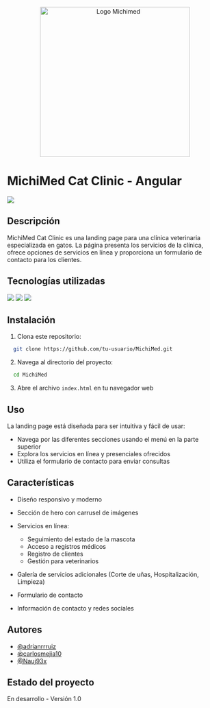 <p align="center">
  <img src="https://github.com/user-attachments/assets/84d660c7-4e9f-4802-ba09-81799a014311" alt="Logo Michimed" width="350">
</p>

# MichiMed Cat Clinic - Angular

![](https://github.com/adrianrrruiz/MichiMed/blob/main/MichiMed.gif)

## Descripción
MichiMed Cat Clinic es una landing page para una clínica veterinaria especializada en gatos. La página presenta los servicios de la clínica, ofrece opciones de servicios en línea y proporciona un formulario de contacto para los clientes.

## Tecnologías utilizadas
<img src="https://img.shields.io/badge/HTML5-E34F26?style=for-the-badge&logo=html5&logoColor=white">
<img src="https://img.shields.io/badge/CSS3-1572B6?style=for-the-badge&logo=css3&logoColor=white">
<img src="https://img.shields.io/badge/JavaScript-323330?style=for-the-badge&logo=javascript&logoColor=F7DF1E">

## Instalación
1. Clona este repositorio:
```bash
  git clone https://github.com/tu-usuario/MichiMed.git
```
2. Navega al directorio del proyecto:
```bash
  cd MichiMed
```
3. Abre el archivo `index.html` en tu navegador web

## Uso
La landing page está diseñada para ser intuitiva y fácil de usar:

- Navega por las diferentes secciones usando el menú en la parte superior
- Explora los servicios en línea y presenciales ofrecidos
- Utiliza el formulario de contacto para enviar consultas

## Características
- Diseño responsivo y moderno
- Sección de hero con carrusel de imágenes
- Servicios en línea:

  - Seguimiento del estado de la mascota
  - Acceso a registros médicos
  - Registro de clientes
  - Gestión para veterinarios

- Galería de servicios adicionales (Corte de uñas, Hospitalización, Limpieza)
- Formulario de contacto
- Información de contacto y redes sociales
## Autores
- [@adrianrrruiz](https://www.github.com/adrianrrruiz)
- [@carlosmejia10](https://www.github.com/carlosmejia10)
- [@Nauj93x](https://www.github.com/Nauj93x)
## Estado del proyecto
En desarrollo - Versión 1.0
